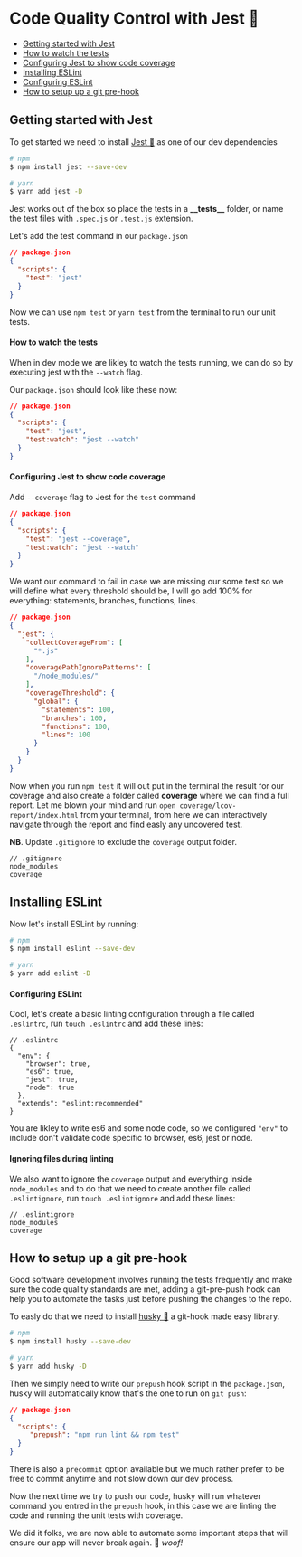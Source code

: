 # Code Quality Control with Jest 🤹

- [Getting started with Jest](#getting-started-with-jest)
- [How to watch the tests](#how-to-watch-the-tests)
- [Configuring Jest to show code coverage](#configuring-jest-to-show-code-coverage)
- [Installing ESLint](#installing-eslint)
- [Configuring ESLint](#configuring-eslint)
- [How to setup up a git pre-hook](#how-to-setup-up-a-git-pre-hook)


## Getting started with Jest

To get started we need to install [Jest 🤹](https://facebook.github.io/jest/) as one of our dev dependencies

```sh
# npm
$ npm install jest --save-dev

# yarn
$ yarn add jest -D
```

Jest works out of the box so place the tests in a __\_\_tests\_\___ folder, or name the test files with `.spec.js` or `.test.js` extension.

Let's add the test command in our `package.json`

```json
// package.json
{
  "scripts": {
    "test": "jest"
  }
}
```

Now we can use `npm test` or `yarn test` from the terminal to run our unit tests. 

#### How to watch the tests

When in dev mode we are likley to watch the tests running, we can do so by executing jest with the `--watch` flag.

Our `package.json` should look like these now:

```json
// package.json
{
  "scripts": {
    "test": "jest",
    "test:watch": "jest --watch"
  }
}
```

#### Configuring Jest to show code coverage

Add `--coverage` flag to Jest for the `test` command

```json
// package.json
{
  "scripts": {
    "test": "jest --coverage",
    "test:watch": "jest --watch"
  }
}
```

We want our command to fail in case we are missing our some test so we will define what every threshold should be, I will go  add 100% for everything: statements, branches, functions, lines.

```json
// package.json
{
  "jest": {
    "collectCoverageFrom": [
      "*.js"
    ],
    "coveragePathIgnorePatterns": [
      "/node_modules/"
    ],
    "coverageThreshold": {
      "global": {
        "statements": 100,
        "branches": 100,
        "functions": 100,
        "lines": 100
      }
    }
  }
}
```

Now when you run `npm test` it will out put in the terminal the result for our coverage and also create a folder called __coverage__ where we can find a full report. Let me blown your mind and run `open coverage/lcov-report/index.html` from your terminal, from here we can interactively navigate through the report and find easly any uncovered test.

__NB__. Update `.gitignore` to exclude the `coverage` output folder.

```
// .gitignore
node_modules
coverage
```

## Installing ESLint

Now let's install ESLint by running:

```sh
# npm
$ npm install eslint --save-dev

# yarn
$ yarn add eslint -D
```

#### Configuring ESLint

Cool, let's create a basic linting configuration through a file called `.eslintrc`, run `touch .eslintrc` and add these lines:

```
// .eslintrc
{
  "env": {
    "browser": true,
    "es6": true,
    "jest": true,
    "node": true
  },
  "extends": "eslint:recommended"
}
```

You are likley to write es6 and some node code, so we configured `"env"` to include don't validate code specific to browser, es6, jest or node.

#### Ignoring files during linting

We also want to ignore the `coverage` output and everything inside `node_modules` and to do that we need to create another file called `.eslintignore`, run `touch .eslintignore` and add these lines:

```
// .eslintignore
node_modules
coverage
```

## How to setup up a git pre-hook

Good software development involves running the tests frequently and make sure the code quality standards are met, adding a git-pre-push hook can help you to automate the tasks just before pushing the changes to the repo.

To easly do that we need to install [husky 🐶](https://github.com/typicode/husky) a git-hook made easy library.

```sh
# npm
$ npm install husky --save-dev

# yarn
$ yarn add husky -D
```

Then we simply need to write our `prepush` hook script in the `package.json`, husky will automatically know that's the one to run on `git push`:

```json
// package.json
{
  "scripts": {
     "prepush": "npm run lint && npm test"
  }
}
```

There is also a `precommit` option available but we much rather prefer to be free to commit anytime and not slow down our dev process.

Now the next time we try to push our code, husky will run whatever command you entred in the `prepush` hook, in this case we are linting the code and running the unit tests with coverage.   

We did it folks, we are now able to automate some important steps that will ensure our app will never break again. 🐶 *woof!*
